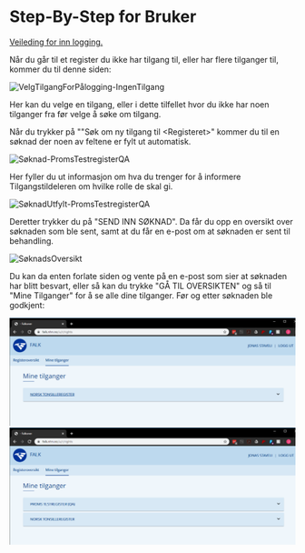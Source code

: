 # Step-By-Step for Bruker

[Veileding for inn logging.](LoggInn.md)

Når du går til et register du ikke har tilgang til, eller har flere tilganger til, kommer du til denne siden:

![VelgTilgangForPålogging-IngenTilgang](img/VelgTilgangForPålogging-IngenTilgang.PNG)

Her kan du velge en tilgang, eller i dette tilfellet hvor du ikke har noen tilganger fra før velge å søke om tilgang.

Når du trykker på ""Søk om ny tilgang til \<Registeret\>" kommer du til en søknad der noen av feltene er fylt ut automatisk.

![Søknad-PromsTestregisterQA](img/Søknad-PromsTestregisterQA.PNG)

Her fyller du ut informasjon om hva du trenger for å informere Tilgangstildeleren om hvilke rolle de skal gi.

![SøknadUtfylt-PromsTestregisterQA](img/SøknadUtfylt-PromsTestregisterQA.PNG)

Deretter trykker du på "SEND INN SØKNAD".
Da får du opp en oversikt over søknaden som ble sent, samt at du får en e-post om at søknaden er sent til behandling.

![SøknadsOversikt](img/SøknadsOversikt.PNG)


Du kan da enten forlate siden og vente på en e-post som sier at søknaden har blitt besvart, eller så kan du trykke "GÅ TIL OVERSIKTEN" og så til "Mine Tilganger" for å se alle dine tilganger.
Før og etter søknaden ble godkjent:

![MineTilganger-UtenProms](img/MineTilganger-UtenProms.PNG)
![MineTilganger-MedProms](img/MineTilganger-MedProms.PNG)

